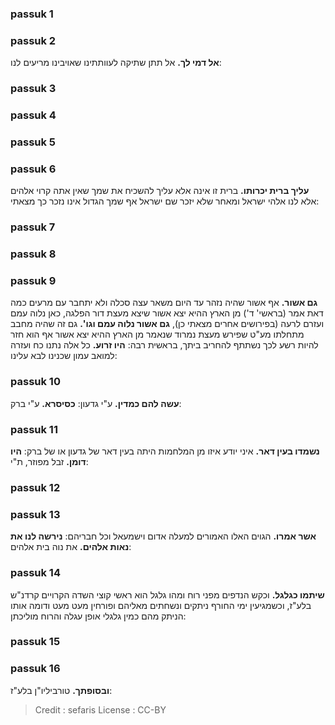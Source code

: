 
### passuk 1

### passuk 2
<b>אל דמי לך.</b> אל תתן שתיקה לעוותתינו שאויבינו מריעים לנו:

### passuk 3

### passuk 4

### passuk 5

### passuk 6
<b>עליך ברית יכרותו.</b> ברית זו אינה אלא עליך להשכיח את שמך שאין אתה קרוי אלהים אלא לנו אלהי ישראל ומאחר שלא יזכר שם ישראל אף שמך הגדול אינו נזכר כך מצאתי:

### passuk 7

### passuk 8

### passuk 9
<b>גם אשור.</b> אף אשור שהיה נזהר עד היום משאר עצה סכלה ולא יתחבר עם מרעים כמה דאת אמר (בראשי' ד') מן הארץ ההיא יצא אשור שיצא מעצת דור הפלגה, כאן נלוה עמם ועזרם לרעה (בפירושים אחרים מצאתי כן), <b>גם אשור נלוה עמם וגו'.</b> גם זה שהיה מחבב מתחלתו מע"ט שפירש מעצת נמרוד שנאמר מן הארץ ההיא יצא אשור אף הוא חזר להיות רשע לכך נשתתף להחריב ביתך, בראשית רבה:
<b>היו זרוע.</b> כל אלה נתנו כח ועזרה למואב עמון שכנינו לבא עלינו:

### passuk 10
<b>עשה להם כמדין.</b> ע"י גדעון:
<b>כסיסרא.</b> ע"י ברק:

### passuk 11
<b>נשמדו בעין דאר.</b> איני יודע איזו מן המלחמות היתה בעין דאר של גדעון או של ברק:
<b>היו דומן.</b> זבל מפוזר, ת"י:

### passuk 12

### passuk 13
<b>אשר אמרו.</b> הגוים האלו האמורים למעלה אדום וישמעאל וכל חבריהם:
<b>נירשה לנו את נאות אלהים.</b> את נוה בית אלהים:

### passuk 14
<b>שיתמו כגלגל.</b> וכקש הנדפים מפני רוח ומהו גלגל הוא ראשי קוצי השדה הקרויים קרדנ"ש בלע"ז, וכשמגיעין ימי החורף ניתקים ונשחתים מאליהם ופורחין מעט מעט ודומה אותו הניתק מהם כמין גלגלי אופן עגלה והרוח מוליכתן:

### passuk 15

### passuk 16
<b>ובסופתך.</b> טורביליו"ן בלע"ז:

>Credit : sefaris
>License : CC-BY